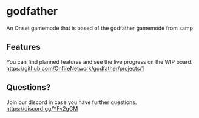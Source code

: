 # godfather
An Onset gamemode that is based of the godfather gamemode from samp

## Features
You can find planned features and see the live progress on the WIP board.
https://github.com/OnfireNetwork/godfather/projects/1

## Questions?
Join our discord in case you have further questions.
https://discord.gg/YFv2gGM
